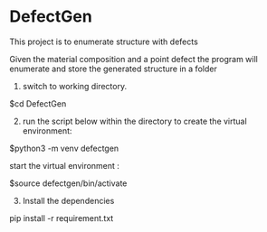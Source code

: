 # DefectGen
This project is to enumerate structure with defects

Given the material composition and a point defect the program will enumerate and store the generated structure in a folder

1. switch to working directory.	

$cd DefectGen

2. run the script below within the directory to create the virtual environment:

$python3 -m venv defectgen

start the virtual environment :

$source defectgen/bin/activate

3. Install the dependencies

pip install -r requirement.txt 
